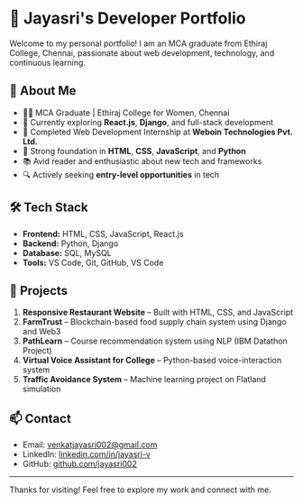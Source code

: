 # 💼 Jayasri's Developer Portfolio

Welcome to my personal portfolio! I am an MCA graduate from Ethiraj College, Chennai, passionate about web development, technology, and continuous learning.

## 🚀 About Me

- 👩‍💻 MCA Graduate | Ethiraj College for Women, Chennai  
- 🌱 Currently exploring **React.js**, **Django**, and full-stack development  
- 📍 Completed Web Development Internship at **Weboin Technologies Pvt. Ltd.**  
- 🧠 Strong foundation in **HTML**, **CSS**, **JavaScript**, and **Python**  
- 📚 Avid reader and enthusiastic about new tech and frameworks  
- 🔍 Actively seeking **entry-level opportunities** in tech

## 🛠️ Tech Stack

- **Frontend:** HTML, CSS, JavaScript, React.js  
- **Backend:** Python, Django  
- **Database:** SQL, MySQL  
- **Tools:** VS Code, Git, GitHub, VS Code   

## 📂 Projects

1. **Responsive Restaurant Website** – Built with HTML, CSS, and JavaScript  
2. **FarmTrust** – Blockchain-based food supply chain system using Django and Web3  
3. **PathLearn** – Course recommendation system using NLP (IBM Datathon Project)  
4. **Virtual Voice Assistant for College** – Python-based voice-interaction system  
5. **Traffic Avoidance System** – Machine learning project on Flatland simulation

## 📫 Contact

- Email: [venkatjayasri002@gmail.com](mailto:venkatjayasri002@gmail.com)  
- LinkedIn: [linkedin.com/in/jayasri-v](https://linkedin.com/in/jayasri-venkatraman)  
- GitHub: [github.com/jayasri002](https://github.com/jayasri002)

---

Thanks for visiting! Feel free to explore my work and connect with me.

